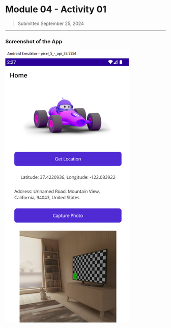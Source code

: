 # Module 04 - Activity 01
> Submitted September 25, 2024

---

### Screenshot of the App
![](Screenshot/Screenshot01.png)
